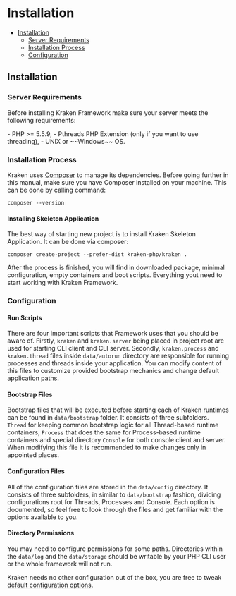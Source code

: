 # Installation

- [Installation](#installation)
    - [Server Requirements](#server-requirements)
    - [Installation Process](#installation-process)
    - [Configuration](#configuration)

<a name="installation"></a>
## Installation

<a name="server-requirements"></a>
### Server Requirements

Before installing Kraken Framework make sure your server meets the following requirements:

<div class="dot-list" markdown="1">
- PHP >= 5.5.9,
- Pthreads PHP Extension (only if you want to use threading),
- UNIX or ~~Windows~~ OS.
</div>

<a name="installation-process"></a>
### Installation Process

Kraken uses [Composer](http://getcomposer.org) to manage its dependencies. Before going further in this manual, make sure you have Composer installed on your machine. This can be done by calling command:

    composer --version

#### Installing Skeleton Application

The best way of starting new project is to install Kraken Skeleton Application. It can be done via composer:

    composer create-project --prefer-dist kraken-php/kraken .

After the process is finished, you will find in downloaded package, minimal configuration, empty containers and boot scripts. Everything yout need to start working with Kraken Framework.

<a name="configuration"></a>
### Configuration

#### Run Scripts

There are four important scripts that Framework uses that you should be aware of. Firstly, `kraken` and `kraken.server` being placed in project root are used for starting CLI client and CLI server. Secondly, `kraken.process` and `kraken.thread` files inside `data/autorun` directory are responsible for running processes and threads inside your application. You can modify content of this files to customize provided bootstrap mechanics and change default application paths.

#### Bootstrap Files

Bootstrap files that will be executed before starting each of Kraken runtimes can be found in `data/bootstrap` folder. It consists of three subfolders. `Thread` for keeping common bootstrap logic for all Thread-based runtime containers, `Process` that does the same for Process-based runtime containers and special directory `Console` for both console client and server. When modifying this file it is recommended to make changes only in appointed places.

#### Configuration Files

All of the configuration files are stored in the `data/config` directory. It consists of three subfolders, in similar to `data/bootstrap` fashion, dividing configurations root for Threads, Processes and Console. Each option is documented, so feel free to look through the files and get familiar with the options available to you.

#### Directory Permissions

You may need to configure permissions for some paths. Directories within the `data/log` and the `data/storage` should be writable by your PHP CLI user or the whole framework will not run.

Kraken needs no other configuration out of the box, you are free to tweak [default configuration options](/docs/{{version}}/configuration).
